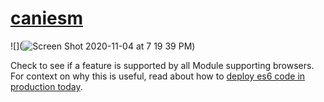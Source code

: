 # [caniesm](https://caniesm.vercel.app)

![](![Screen Shot 2020-11-04 at 7 19 39 PM](https://user-images.githubusercontent.com/4656974/98182029-bd21b380-1ed2-11eb-92da-95bb3b50116e.png))

Check to see if a feature is supported by all Module supporting browsers.
For context on why this is useful, read about how to [deploy es6 code in production today](https://philipwalton.com/articles/deploying-es2015-code-in-production-today/).
